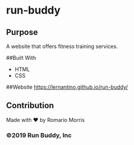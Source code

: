 # run-buddy

## Purpose 
A website that offers fitness training services.

##Built With
* HTML
* CSS

##Website
https://lernantino.github.io/run-buddy/

## Contribution 
Made with ❤️ by Romario Morris

### ©2019 Run Buddy, Inc 
